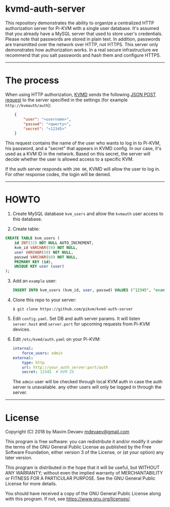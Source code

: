 # kvmd-auth-server
This repository demonstrates the ability to organize a centralized HTTP authorization server for Pi-KVM with a single user database.
It's assumed that you already have a MySQL server that used to store user's credentials.
Please note that passwords are stored in plain text. In addition, passwords are transmitted over the network over HTTP, not HTTPS.
This server only demonstrates how authorization works.
In a real secure infrastructure we recommend that you salt passwords and hash them and configure HTTPS.

-----
# The process

When using HTTP authorization, [KVMD](https://github.com/pikvm/kvmd) sends the following
[JSON POST request](https://github.com/pikvm/kvmd/blob/master/kvmd/plugins/auth/http.py) to the server specified
in the settings (for example `http://kvmauth/auth`):
```json
    {
        "user": "<username>",
        "passwd": "<qwerty>",
        "secret": "<12345>"
    }
```

This request contains the name of the user who wants to log in to Pi-KVM, his password, and a "secret" that appears in KVMD config.
In our case, it's used as a KVM ID in the network. Based on this secret, the server will decide whether the user is allowed access to a specific KVM.

If the auth server responds with `200 OK`, KVMD will allow the user to log in.
For other response codes, the login will be denied.

----
# HOWTO
1. Create MySQL database `kvm_users` and allow the `kvmauth` user access to this database.

2. Create table:
```sql
CREATE TABLE kvm_users (
    id INT(32) NOT NULL AUTO_INCREMENT,
    kvm_id VARCHAR(50) NOT NULL,
    user VARCHAR(50) NOT NULL,
    passwd VARCHAR(60) NOT NULL,
    PRIMARY KEY (id),
    UNIQUE KEY user (user)
);
```

3. Add an `example` user:
    ```sql
    INSERT INTO kvm_users (kvm_id, user, passwd) VALUES ("12345", "example", "pa$$word");
    ```

4. Clone this repo to your server:
    ```
    $ git clone https://github.com/pikvm/kvmd-auth-server
    ```

5. Edit `config.yaml`. Set DB and auth server params. It will listen `server.host` and `server.port` for upcoming requests from Pi-KVM devices.

6. Edit `/etc/kvmd/auth.yaml` on your Pi-KVM:
    ```yaml
    internal:
        force_users: admin
    external:
        type: http
        url: http://your_auth_server:port/auth
        secret: 12345  # KVM ID
    ````

    The `admin` user will be checked through local KVM auth in case the auth server is unavailable. any other users will only be logged in through the server.
    
-----
# License
Copyright (C) 2018 by Maxim Devaev mdevaev@gmail.com

This program is free software: you can redistribute it and/or modify
it under the terms of the GNU General Public License as published by
the Free Software Foundation, either version 3 of the License, or
(at your option) any later version.

This program is distributed in the hope that it will be useful,
but WITHOUT ANY WARRANTY; without even the implied warranty of
MERCHANTABILITY or FITNESS FOR A PARTICULAR PURPOSE.  See the
GNU General Public License for more details.

You should have received a copy of the GNU General Public License
along with this program.  If not, see https://www.gnu.org/licenses/.

